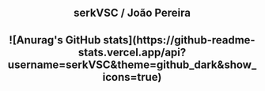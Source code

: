 <h2 align="center"> serkVSC / João Pereira<br/> </h2> 

<h2 align="center">![Anurag's GitHub stats](https://github-readme-stats.vercel.app/api?username=serkVSC&theme=github_dark&show_icons=true)</h2> 

<!--
**serkVSC/serkVSC** is a ✨ _special_ ✨ repository because its `README.md` (this file) appears on your GitHub profile.

Here are some ideas to get you started:

- 🔭 I’m currently working on ...
- 🌱 I’m currently learning ...
- 👯 I’m looking to collaborate on ...
- 🤔 I’m looking for help with ...
- 💬 Ask me about ...
- 📫 How to reach me: ...
- 😄 Pronouns: ...
- ⚡ Fun fact: ...
-->
